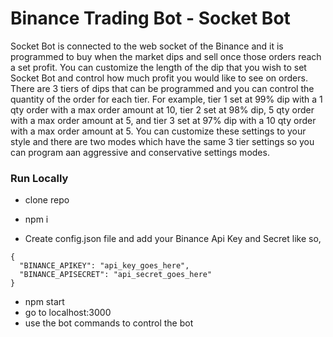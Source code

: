 # Binance Trading Bot - Socket Bot

Socket Bot is connected to the web socket of the Binance and it is programmed to buy when the market dips and sell once those orders reach a set profit. You can customize the length of the dip that you wish to set Socket Bot and control how much profit you would like to see on orders. There are 3 tiers of dips that can be programmed and you can control the quantity of the order for each tier. For example, tier 1 set at 99% dip with a 1 qty order with a max order amount at 10, tier 2 set at 98% dip, 5 qty order with a max order amount at 5, and tier 3 set at 97% dip with a 10 qty order with a max order amount at 5. You can customize these settings to your style and there are two modes which have the same 3 tier settings so you can program aan aggressive and conservative settings modes.

### Run Locally

* clone repo
* npm i

* Create config.json file and add your Binance Api Key and Secret like so,
```
{
  "BINANCE_APIKEY": "api_key_goes_here",
  "BINANCE_APISECRET": "api_secret_goes_here"
}
```

* npm start
* go to localhost:3000
* use the bot commands to control the bot
